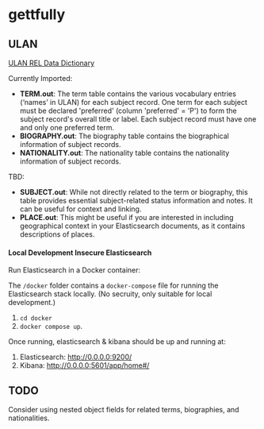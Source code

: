 # gettfully

## ULAN

[ULAN REL Data Dictionary](https://www.getty.edu/research/tools/vocabularies/ulan/ulan_rel_dd.pdf)

Currently Imported:

- **TERM.out**: The term table contains the various vocabulary entries (‘names’ in ULAN) for each subject record. One term for each subject must be declared 'preferred' (column 'preferred' = 'P') to form the subject record's overall title or label. Each subject record must have one and only one preferred term.
- **BIOGRAPHY.out**: The biography table contains the biographical information of subject records.
- **NATIONALITY.out**: The nationality table contains the nationality information of subject records.

TBD:

- **SUBJECT.out**: While not directly related to the term or biography, this table provides essential subject-related status information and notes. It can be useful for context and linking.
- **PLACE.out**: This might be useful if you are interested in including geographical context in your Elasticsearch documents, as it contains descriptions of places.

#### Local Development Insecure Elasticsearch

Run Elasticsearch in a Docker container:

The `/docker` folder contains a `docker-compose` file for running the Elasticsearch stack locally. (No secruity, only suitable for local development.)

1. `cd docker`
2. `docker compose up`.

Once running, elasticsearch & kibana should be up and running at:

1. Elasticsearch: http://0.0.0.0:9200/
2. Kibana: http://0.0.0.0:5601/app/home#/

## TODO

Consider using nested object fields for related terms, biographies, and nationalities.
